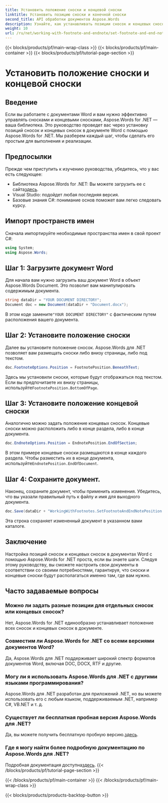 ```yaml
---
title: Установить положение сноски и концевой сноски
linktitle: Установить позицию сноски и конечной сноски
second_title: API обработки документов Aspose.Words
description: Узнайте, как устанавливать позиции сносок и концевых сносок в документах Word с помощью Aspose.Words для .NET, из этого подробного пошагового руководства.
weight: 10
url: /ru/net/working-with-footnote-and-endnote/set-footnote-and-end-note-position/
---
```


{{< blocks/products/pf/main-wrap-class >}}
{{< blocks/products/pf/main-container >}}
{{< blocks/products/pf/tutorial-page-section >}}

# Установить положение сноски и концевой сноски

## Введение

Если вы работаете с документами Word и вам нужно эффективно управлять сносками и концевыми сносками, Aspose.Words for .NET — ваша библиотека. Это руководство проведет вас через установку позиций сносок и концевых сносок в документе Word с помощью Aspose.Words for .NET. Мы разберем каждый шаг, чтобы сделать его простым для выполнения и реализации.

## Предпосылки

Прежде чем приступить к изучению руководства, убедитесь, что у вас есть следующее:

-  Библиотека Aspose.Words for .NET: Вы можете загрузить ее с сайта[здесь](https://releases.aspose.com/words/net/).
- Visual Studio: подойдет любая последняя версия.
- Базовые знания C#: понимание основ поможет вам легко следовать курсу.

## Импорт пространств имен

Сначала импортируйте необходимые пространства имен в свой проект C#:

```csharp
using System;
using Aspose.Words;
```

## Шаг 1: Загрузите документ Word

Для начала вам нужно загрузить ваш документ Word в объект Aspose.Words Document. Это позволит вам манипулировать содержимым документа.

```csharp
string dataDir = "YOUR DOCUMENT DIRECTORY";
Document doc = new Document(dataDir + "Document.docx");
```

В этом коде замените`"YOUR DOCUMENT DIRECTORY"` с фактическим путем расположения вашего документа.

## Шаг 2: Установите положение сноски

Далее вы установите положение сносок. Aspose.Words для .NET позволяет вам размещать сноски либо внизу страницы, либо под текстом.

```csharp
doc.FootnoteOptions.Position = FootnotePosition.BeneathText;
```

 Здесь мы установили сноски, которые будут отображаться под текстом. Если вы предпочитаете их внизу страницы, используйте`FootnotePosition.BottomOfPage`.

## Шаг 3: Установите положение концевой сноски

Аналогично можно задать положение концевых сносок. Концевые сноски можно расположить либо в конце раздела, либо в конце документа.

```csharp
doc.EndnoteOptions.Position = EndnotePosition.EndOfSection;
```

 В этом примере концевые сноски размещаются в конце каждого раздела. Чтобы разместить их в конце документа, используйте`EndnotePosition.EndOfDocument`.

## Шаг 4: Сохраните документ.

Наконец, сохраните документ, чтобы применить изменения. Убедитесь, что вы указали правильный путь к файлу и имя для выходного документа.

```csharp
doc.Save(dataDir + "WorkingWithFootnotes.SetFootnoteAndEndNotePosition.docx");
```

Эта строка сохраняет измененный документ в указанном вами каталоге.

## Заключение

Настройка позиций сносок и концевых сносок в документах Word с помощью Aspose.Words for .NET проста, если вы знаете шаги. Следуя этому руководству, вы сможете настроить свои документы в соответствии со своими потребностями, гарантируя, что сноски и концевые сноски будут располагаться именно там, где вам нужно.

## Часто задаваемые вопросы

### Можно ли задать разные позиции для отдельных сносок или концевых сносок?

Нет, Aspose.Words for .NET единообразно устанавливает положение всех сносок и концевых сносок в документе.

### Совместим ли Aspose.Words for .NET со всеми версиями документов Word?

Да, Aspose.Words для .NET поддерживает широкий спектр форматов документов Word, включая DOC, DOCX, RTF и другие.

### Могу ли я использовать Aspose.Words для .NET с другими языками программирования?

Aspose.Words для .NET разработан для приложений .NET, но вы можете использовать его с любым языком, поддерживаемым .NET, например C#, VB.NET и т. д.

### Существует ли бесплатная пробная версия Aspose.Words для .NET?

 Да, вы можете получить бесплатную пробную версию.[здесь](https://releases.aspose.com/).

### Где я могу найти более подробную документацию по Aspose.Words для .NET?

 Подробная документация доступна[здесь](https://reference.aspose.com/words/net/).
{{< /blocks/products/pf/tutorial-page-section >}}

{{< /blocks/products/pf/main-container >}}
{{< /blocks/products/pf/main-wrap-class >}}

{{< blocks/products/products-backtop-button >}}
